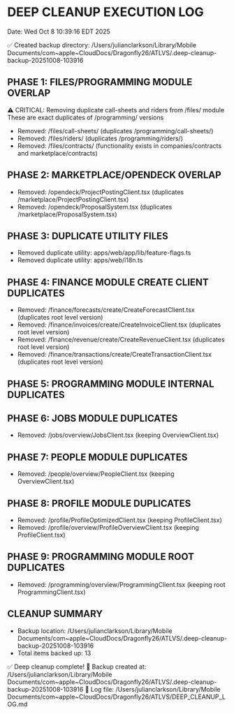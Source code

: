 # DEEP CLEANUP EXECUTION LOG
Date: Wed Oct  8 10:39:16 EDT 2025

✅ Created backup directory: /Users/julianclarkson/Library/Mobile Documents/com~apple~CloudDocs/Dragonfly26/ATLVS/.deep-cleanup-backup-20251008-103916

## PHASE 1: FILES/PROGRAMMING MODULE OVERLAP

⚠️ CRITICAL: Removing duplicate call-sheets and riders from /files/ module
These are exact duplicates of /programming/ versions

- Removed: /files/call-sheets/ (duplicates /programming/call-sheets/)
- Removed: /files/riders/ (duplicates /programming/riders/)
- Removed: /files/contracts/ (functionality exists in companies/contracts and marketplace/contracts)

## PHASE 2: MARKETPLACE/OPENDECK OVERLAP

- Removed: /opendeck/ProjectPostingClient.tsx (duplicates /marketplace/ProjectPostingClient.tsx)
- Removed: /opendeck/ProposalSystem.tsx (duplicates /marketplace/ProposalSystem.tsx)

## PHASE 3: DUPLICATE UTILITY FILES

- Removed duplicate utility: apps/web/app/lib/feature-flags.ts
- Removed duplicate utility: apps/web/i18n.ts

## PHASE 4: FINANCE MODULE CREATE CLIENT DUPLICATES

- Removed: /finance/forecasts/create/CreateForecastClient.tsx (duplicates root level version)
- Removed: /finance/invoices/create/CreateInvoiceClient.tsx (duplicates root level version)
- Removed: /finance/revenue/create/CreateRevenueClient.tsx (duplicates root level version)
- Removed: /finance/transactions/create/CreateTransactionClient.tsx (duplicates root level version)

## PHASE 5: PROGRAMMING MODULE INTERNAL DUPLICATES


## PHASE 6: JOBS MODULE DUPLICATES

- Removed: /jobs/overview/JobsClient.tsx (keeping OverviewClient.tsx)

## PHASE 7: PEOPLE MODULE DUPLICATES

- Removed: /people/overview/PeopleClient.tsx (keeping OverviewClient.tsx)

## PHASE 8: PROFILE MODULE DUPLICATES

- Removed: /profile/ProfileOptimizedClient.tsx (keeping ProfileClient.tsx)
- Removed: /profile/overview/ProfileOverviewClient.tsx (keeping ProfileClient.tsx)

## PHASE 9: PROGRAMMING MODULE ROOT DUPLICATES

- Removed: /programming/overview/ProgrammingClient.tsx (keeping root ProgrammingClient.tsx)

## CLEANUP SUMMARY

- Backup location: /Users/julianclarkson/Library/Mobile Documents/com~apple~CloudDocs/Dragonfly26/ATLVS/.deep-cleanup-backup-20251008-103916
- Total items backed up:       13

✅ Deep cleanup complete!
📁 Backup created at: /Users/julianclarkson/Library/Mobile Documents/com~apple~CloudDocs/Dragonfly26/ATLVS/.deep-cleanup-backup-20251008-103916
📄 Log file: /Users/julianclarkson/Library/Mobile Documents/com~apple~CloudDocs/Dragonfly26/ATLVS/DEEP_CLEANUP_LOG.md
